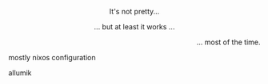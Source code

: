<p align="center">
It's not pretty...
</p>
<p align="center">
... but at least it works ...
</p>
<p align="right">
... most of the time.
</p>

mostly nixos configuration

allumik
